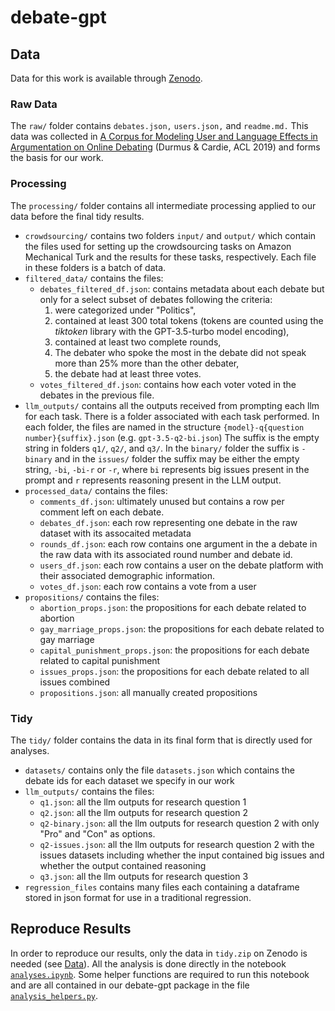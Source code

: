# debate-gpt

## Data

Data for this work is available through [Zenodo]().

### Raw Data

The `raw/` folder contains `debates.json,` `users.json,` and `readme.md.` 
This data was collected in [A Corpus for Modeling User and Language Effects in Argumentation on Online Debating](https://aclanthology.org/P19-1057) (Durmus & Cardie, ACL 2019) and forms the basis for our work.

### Processing

The `processing/` folder contains all intermediate processing applied to our data before the final tidy results.

- `crowdsourcing/` contains two folders `input/` and `output/` which contain the files used for setting up the crowdsourcing tasks on Amazon Mechanical Turk and the results for these tasks, respectively. Each file in these folders is a batch of data.
- `filtered_data/` contains the files:
    - `debates_filtered_df.json`: contains metadata about each debate but only for a select subset of debates following the criteria: 
        1. were categorized under "Politics",
        2. contained at least 300 total tokens (tokens are counted using the _tiktoken_ library with the GPT-3.5-turbo model encoding),
        3. contained at least two complete rounds, 
        4. The debater who spoke the most in the debate did not speak more than 25\% more than the other debater,
        5. the debate had at least three votes.
    - `votes_filtered_df.json`: contains how each voter voted in the debates in the previous file.
- `llm_outputs/` contains all the outputs received from prompting each llm for each task. 
There is a folder associated with each task performed. 
In each folder, the files are named in the structure `{model}-q{question number}{suffix}.json` (e.g. `gpt-3.5-q2-bi.json`)
The suffix is the empty string in folders `q1/`, `q2/`, and `q3/`.
In the `binary/` folder the suffix is `-binary` and in the `issues/` folder the suffix may be either the empty string, `-bi`, `-bi-r` or `-r`, where `bi` represents big issues present in the prompt and `r` represents reasoning present in the LLM output.
- `processed_data/` contains the files:
    - `comments_df.json`: ultimately unused but contains a row per comment left on each debate.
    - `debates_df.json`: each row representing one debate in the raw dataset with its assocaited metadata
    - `rounds_df.json`: each row contains one argument in the a debate in the raw data with its associated round number and debate id.
    - `users_df.json`: each row contains a user on the debate platform with their associated demographic information.
    - `votes_df.json`: each row contains a vote from a user 
- `propositions/` contains the files:
    - `abortion_props.json`: the propositions for each debate related to abortion
    - `gay_marriage_props.json`: the propositions for each debate related to gay marriage
    - `capital_punishment_props.json`: the propositions for each debate related to capital punishment
    - `issues_props.json`: the propositions for each debate related to all issues combined
    - `propositions.json`: all manually created propositions 
    

### Tidy

The `tidy/` folder contains the data in its final form that is directly used for analyses.

- `datasets/` contains only the file `datasets.json` which contains the debate ids for each dataset we specify in our work
- `llm_outputs/` contains the files:
    - `q1.json`: all the llm outputs for research question 1
    - `q2.json`: all the llm outputs for research question 2
    - `q2-binary.json`: all the llm outputs for research question 2 with only "Pro" and "Con" as options.
    - `q2-issues.json`: all the llm outputs for research question 2 with the issues datasets including whether the input contained big issues and whether the output contained reasoning
    - `q3.json`: all the llm outputs for research question 3
- `regression_files` contains many files each containing a dataframe stored in json format for use in a traditional regression. 


## Reproduce Results

In order to reproduce our results, only the data in `tidy.zip` on Zenodo is needed (see [Data](#data)).
All the analysis is done directly in the notebook [`analyses.ipynb`](analyses/analyses.ipynb).
Some helper functions are required to run this notebook and are all contained in our debate-gpt package in the file [`analysis_helpers.py`](debate_gpt/results_analysis/analysis_helpers.py).
